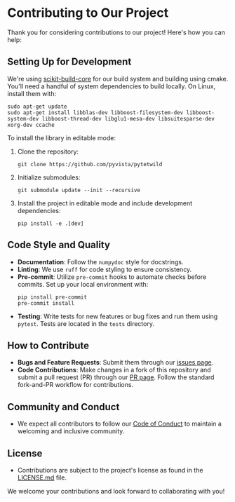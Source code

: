 # Contributing to Our Project

Thank you for considering contributions to our project! Here's how you can help:

## Setting Up for Development

We're using [scikit-build-core](https://github.com/scikit-build/scikit-build-core) for our build system and building using cmake. You'll need a handful of system dependencies to build locally. On Linux, install them with:

```
sudo apt-get update
sudo apt-get install libblas-dev libboost-filesystem-dev libboost-system-dev libboost-thread-dev libglu1-mesa-dev libsuitesparse-dev xorg-dev ccache
```

To install the library in editable mode:

  1. Clone the repository:
     ```
     git clone https://github.com/pyvista/pytetwild
     ```
  2. Initialize submodules:
     ```
     git submodule update --init --recursive
     ```
  3. Install the project in editable mode and include development dependencies:
     ```
     pip install -e .[dev]
     ```

## Code Style and Quality

- **Documentation**: Follow the `numpydoc` style for docstrings.
- **Linting**: We use `ruff` for code styling to ensure consistency.
- **Pre-commit**: Utilize `pre-commit` hooks to automate checks before commits. Set up your local environment with:
  ```
  pip install pre-commit
  pre-commit install
  ```
- **Testing**: Write tests for new features or bug fixes and run them using `pytest`. Tests are located in the `tests` directory.

## How to Contribute

- **Bugs and Feature Requests**: Submit them through our [issues page](https://github.com/pyvista/pytetwild/issues).
- **Code Contributions**: Make changes in a fork of this repository and submit a pull request (PR) through our [PR page](https://github.com/pyvista/pytetwild/pulls). Follow the standard fork-and-PR workflow for contributions.

## Community and Conduct

- We expect all contributors to follow our [Code of Conduct](https://github.com/pyvista/pyvista/blob/main/CODE_OF_CONDUCT.md) to maintain a welcoming and inclusive community.

## License

- Contributions are subject to the project's license as found in the [LICENSE.md](./LICENSE.md) file.

We welcome your contributions and look forward to collaborating with you!
